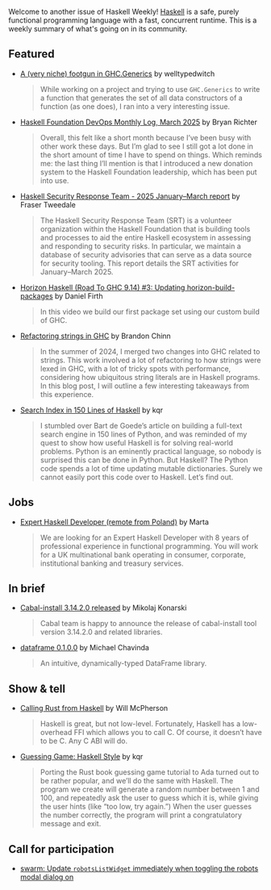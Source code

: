 Welcome to another issue of Haskell Weekly!
[Haskell](https://www.haskell.org) is a safe, purely functional programming language with a fast, concurrent runtime.
This is a weekly summary of what's going on in its community.

## Featured

- [A (very niche) footgun in GHC.Generics](https://welltypedwitch.bearblog.dev/a-very-niche-footgun-in-ghcgenerics/) by welltypedwitch
  > While working on a project and trying to use `GHC.Generics` to write a function that generates the set of all data constructors of a function (as one does), I ran into a very interesting issue.
  
- [Haskell Foundation DevOps Monthly Log, March 2025](https://discourse.haskell.org/t/haskell-foundation-devops-monthly-log-march-2025/11794) by Bryan Richter
  > Overall, this felt like a short month because I’ve been busy with other work these days. But I’m glad to see I still got a lot done in the short amount of time I have to spend on things. Which reminds me: the last thing I’ll mention is that I introduced a new donation system to the Haskell Foundation leadership, which has been put into use.
  
- [Haskell Security Response Team - 2025 January–March report](https://discourse.haskell.org/t/haskell-security-response-team-2025-january-march-report/11776) by Fraser Tweedale
  > The Haskell Security Response Team (SRT) is a volunteer organization within the Haskell Foundation that is building tools and processes to aid the entire Haskell ecosystem in assessing and responding to security risks. In particular, we maintain a database of security advisories that can serve as a data source for security tooling. This report details the SRT activities for January–March 2025.
  
- [Horizon Haskell (Road To GHC 9.14) #3: Updating horizon-build-packages](https://www.youtube.com/watch?v=eU0Ip3XYS9M) by Daniel Firth
  > In this video we build our first package set using our custom build of GHC.

- [Refactoring strings in GHC](https://brandonchinn178.github.io/posts/2025/04/06/ghc-string-refactor/) by Brandon Chinn
  > In the summer of 2024, I merged two changes into GHC related to strings. This work involved a lot of refactoring to how strings were lexed in GHC, with a lot of tricky spots with performance, considering how ubiquitous string literals are in Haskell programs. In this blog post, I will outline a few interesting takeaways from this experience.
  
- [Search Index in 150 Lines of Haskell](https://entropicthoughts.com/search-index-150-lines-haskell) by kqr
  > I stumbled over Bart de Goede’s article on building a full-text search engine in 150 lines of Python, and was reminded of my quest to show how useful Haskell is for solving real-world problems. Python is an eminently practical language, so nobody is surprised this can be done in Python. But Haskell? The Python code spends a lot of time updating mutable dictionaries. Surely we cannot easily port this code over to Haskell. Let’s find out.

## Jobs

- [Expert Haskell Developer (remote from Poland)](https://discourse.haskell.org/t/expert-haskell-developer-remote-from-poland/11772) by Marta
  > We are looking for an Expert Haskell Developer with 8 years of professional experience in functional programming. You will work for a UK multinational bank operating in consumer, corporate, institutional banking and treasury services.

## In brief

- [Cabal-install 3.14.2.0 released](https://discourse.haskell.org/t/cabal-install-3-14-2-0-released/11800) by Mikolaj Konarski
  > Cabal team is happy to announce the release of cabal-install tool version 3.14.2.0 and related libraries.
  
- [dataframe 0.1.0.0](https://discourse.haskell.org/t/ann-dataframe-0-1-0-0/11791) by Michael Chavinda
  > An intuitive, dynamically-typed DataFrame library.

## Show & tell

- [Calling Rust from Haskell](https://willmcpherson2.com/2025/04/03/calling-rust-from-haskell.html) by Will McPherson
  > Haskell is great, but not low-level. Fortunately, Haskell has a low-overhead FFI which allows you to call C. Of course, it doesn’t have to be C. Any C ABI will do.
  
- [Guessing Game: Haskell Style](https://entropicthoughts.com/guessing-game-haskell-style) by kqr
  > Porting the Rust book guessing game tutorial to Ada turned out to be rather popular, and we’ll do the same with Haskell. The program we create will generate a random number between 1 and 100, and repeatedly ask the user to guess which it is, while giving the user hints (like “too low, try again.”) When the user guesses the number correctly, the program will print a congratulatory message and exit.

## Call for participation

- [swarm: Update `robotsListWidget` immediately when toggling the robots modal dialog on](https://github.com/swarm-game/swarm/issues/2380)
